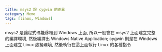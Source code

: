 ```yaml
---
title: msys2 跟 cygwin 的差異
category: Memo
tags: [linux, Windows]
---
```

msys2 是讓程式碼能移植到 Windows 上面, 
所以一般會在 msys2 上面建立完整的編譯環境, 
然後編譯出 Windows Native Application;
cygwin 則是在 Windows 上面建立 Linux 虛擬環境,
然後執行在這上面執行 Linux 的各種指令

